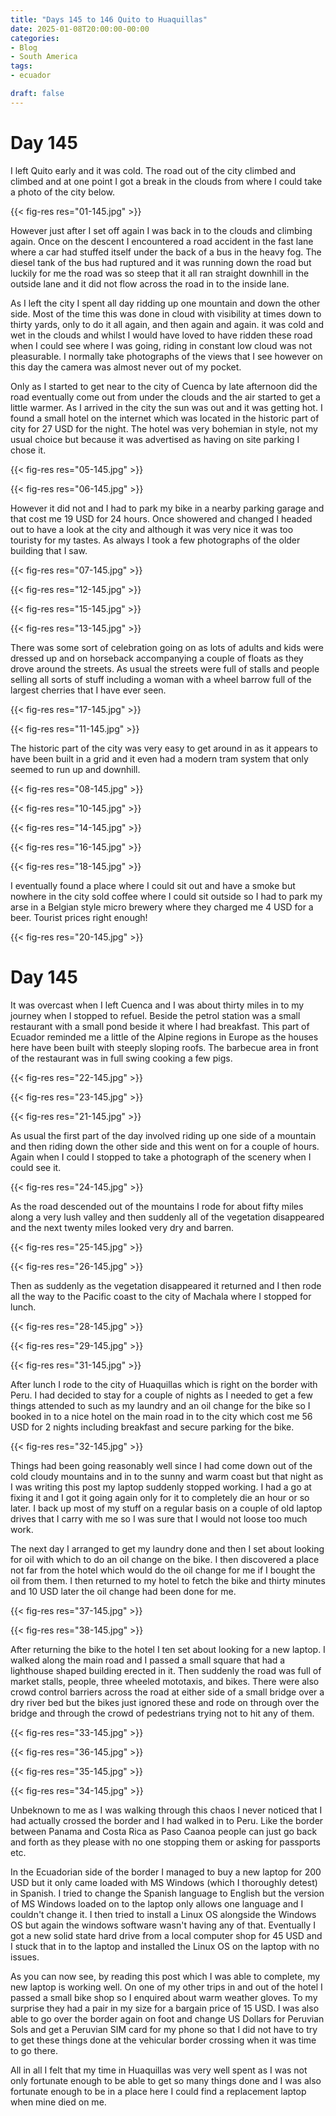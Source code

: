 ```yaml
---
title: "Days 145 to 146 Quito to Huaquillas"
date: 2025-01-08T20:00:00-00:00
categories:
- Blog
- South America
tags:
- ecuador

draft: false
---
```


# Day 145

I left Quito early and it was cold. The road out of the city climbed and climbed and at one point I got a break in the clouds from where I could take a photo of the city below.

{{< fig-res res="01-145.jpg" >}}

However just after I set off again I was back in to the clouds and climbing again. Once on the descent I encountered a road accident in the fast lane where a car had stuffed itself under the back of a bus in the heavy fog. The diesel tank of the bus had ruptured and it was running down the road but luckily for me the road was so steep that it all ran straight downhill in the outside lane and it did not flow across the road in to the inside lane.

As I left the city I spent all day ridding up one mountain and down the other side. Most of the time this was done in cloud with visibility at times down to thirty yards, only to do it all again, and then again and again. it was cold and wet in the clouds and whilst  I would have loved to have ridden these road when I could see where I was going, riding in constant low cloud was not pleasurable. I normally take photographs of the views that I see however on this day the camera was almost never out of my pocket.


Only as I started to get near to the city of Cuenca by late afternoon did the road eventually come out from under the clouds and the air started to get a little warmer. As I arrived in the city the sun was out and it was getting hot. I found a small hotel on the internet which was located in the historic part of city for 27 USD for the night. The hotel was very bohemian in style, not my usual choice but because it was advertised as having on site parking I chose it.

{{< fig-res res="05-145.jpg" >}}

{{< fig-res res="06-145.jpg" >}}

However it did not and I had to park my bike in a nearby parking garage and that cost me 19 USD for 24 hours. Once showered and changed I headed out to have a look at the city and although it was very nice it was too touristy for my tastes. As always I took a few photographs of the older building that I saw.

{{< fig-res res="07-145.jpg" >}}

{{< fig-res res="12-145.jpg" >}}

{{< fig-res res="15-145.jpg" >}}

{{< fig-res res="13-145.jpg" >}}

There was some sort of celebration going on as lots of adults and kids were dressed up and on horseback accompanying a couple of floats as they drove around the streets. As usual the streets were full of stalls and people selling all sorts of stuff including a woman with a wheel barrow full of the largest cherries that I have ever seen.

{{< fig-res res="17-145.jpg" >}}

{{< fig-res res="11-145.jpg" >}}

The historic part of the city was very easy to get around in as it appears to have been built in a grid and it even had a modern tram system that only seemed to run up and downhill.

{{< fig-res res="08-145.jpg" >}}

{{< fig-res res="10-145.jpg" >}}

{{< fig-res res="14-145.jpg" >}}

{{< fig-res res="16-145.jpg" >}}

{{< fig-res res="18-145.jpg" >}}

I eventually found a place where I could sit out and have a smoke but nowhere in the city sold coffee where I could sit outside so I had to park my arse in a Belgian style micro brewery where they charged me 4 USD for a beer. Tourist prices right enough!

{{< fig-res res="20-145.jpg" >}}

# Day 145

It was overcast when I left Cuenca and I was about thirty miles in to my journey when I stopped to refuel. Beside the petrol station was a small restaurant with a small pond beside it where I had breakfast. This part of Ecuador reminded me a little of the Alpine regions in Europe as the houses here have been built with steeply sloping roofs. The barbecue area in front of the restaurant was in full swing cooking a few pigs.

{{< fig-res res="22-145.jpg" >}}

{{< fig-res res="23-145.jpg" >}}

{{< fig-res res="21-145.jpg" >}}

As usual the first part of the day involved riding up one side of a mountain and then riding down the other side and this went on for a couple of hours. Again when I could I stopped to take a photograph of the scenery when I could see it.

{{< fig-res res="24-145.jpg" >}}

As the road descended out of the mountains I rode for about fifty miles along a very lush valley and then suddenly all of the vegetation disappeared and the next twenty miles looked very dry and barren.

{{< fig-res res="25-145.jpg" >}}

{{< fig-res res="26-145.jpg" >}}

Then as suddenly as the vegetation disappeared it returned and I then rode all the way to the Pacific coast to the city of Machala where I stopped for lunch.

{{< fig-res res="28-145.jpg" >}}

{{< fig-res res="29-145.jpg" >}}

{{< fig-res res="31-145.jpg" >}}

After lunch I rode to the city of Huaquillas which is right on the border with Peru. I had decided to stay for a couple of nights as I needed to get a few things attended to such as my laundry and an oil change for the bike so I booked in to a nice hotel on the main road in to the city which cost me 56 USD for 2 nights including breakfast and secure parking for the bike.

{{< fig-res res="32-145.jpg" >}}

Things had been going reasonably well since I had come down out of the cold cloudy mountains and in to the sunny and warm coast but that night as I was writing this post my laptop suddenly stopped working. I had a go at fixing it and I got it going again only for it to completely die an hour or so later. I back up most of my stuff on a regular basis on a couple of old laptop drives that I carry with me so I was sure that I would not loose too much work.

The next day I arranged to get my laundry done and then I set about looking for oil with which to do an oil change on the bike. I then discovered a place not far from the hotel which would do the oil change for me if I bought the oil from them. I then returned to my hotel to fetch the bike and thirty minutes and 10 USD later the oil change had been done for me.

{{< fig-res res="37-145.jpg" >}}

{{< fig-res res="38-145.jpg" >}}

After returning the bike to the hotel I ten set about looking for a new laptop. I walked along the main road and I passed a small square that had a lighthouse shaped building erected in it. Then suddenly the road was full of market stalls, people, three wheeled mototaxis, and bikes. There were also crowd control barriers across the road at either side of a small bridge over a dry river bed but the bikes just ignored these and rode on through over the bridge and through the crowd of pedestrians trying not to hit any of them.

{{< fig-res res="33-145.jpg" >}}

{{< fig-res res="36-145.jpg" >}}
  
{{< fig-res res="35-145.jpg" >}}

{{< fig-res res="34-145.jpg" >}}

Unbeknown to me as I was walking through this chaos I never noticed that I had actually crossed the border and I had walked in to Peru. Like the border between Panama and Costa Rica as Paso Caanoa people can just go back and forth as they please with no one stopping them or asking for passports etc.

In the Ecuadorian side of the border I managed to buy a new laptop for 200 USD but it only came loaded with MS Windows (which I thoroughly detest) in Spanish. I tried to change the Spanish language to English but the version of MS Windows loaded on to the laptop only allows one language and I couldn't change it. I then tried to install a Linux OS alongside the Windows OS but again the windows software wasn't having any of that. Eventually I got a new solid state hard drive from a local computer shop for 45 USD and I stuck that in to the laptop and installed the Linux OS on the laptop with no issues.

As you can now see, by reading this post which I was able to complete, my new laptop is working well. On one of my other trips in and out of the hotel I passed a small bike shop so I enquired about warm weather gloves. To my surprise they had a pair in my size for a bargain price of 15 USD. I was also able to go over the border again on foot and change US Dollars for Peruvian Sols and get a Peruvian SIM card for my phone so that I did not have to try to get these things done at the vehicular border crossing when it was time to go there.

All in all I felt that my time in Huaquillas was very well spent as I was not only fortunate enough to be able to get so many things done and I was also fortunate enough to be in a place here I could find a replacement laptop when mine died on me.